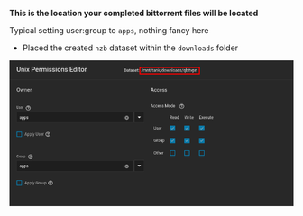**This is the location your completed bittorrent files will be located**

Typical setting user:group to `apps`, nothing fancy here

- Placed the created `nzb` dataset within the `downloads` folder

![!Dataset: Tube](images/dataset.png)

<br />